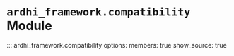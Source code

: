 # `ardhi_framework.compatibility` Module

::: ardhi_framework.compatibility
    options:
      members: true
      show_source: true
